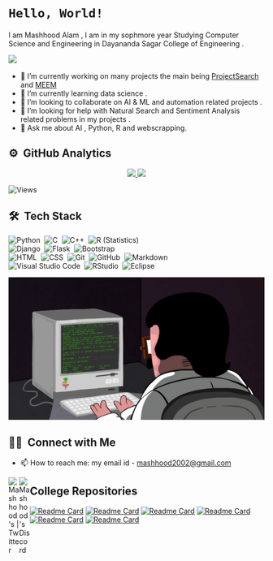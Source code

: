 
# ```Hello, World!```
I am Mashhood Alam , I am in my sophmore year Studying Computer Science and Engineering in Dayananda Sagar College of Engineering .

![](https://hit.yhype.me/github/profile?user_id=63853764)

- 🔭 I’m currently working on many projects the main being [ProjectSearch](https://github.com/MASHOD0/ProjectSearch) and [MEEM](https://github.com/MASHOD0/MEEM)
- 🌱 I’m currently learning data science .
- 👯 I’m looking to collaborate on AI & ML and automation related  projects .
- 🤔 I’m looking for help with Natural Search and Sentiment Analysis related problems in my projects .
- 💬 Ask me about AI , Python, R and webscrapping.

## ⚙️ &nbsp;GitHub Analytics
<p align="center">
<a href="https://github.com/MASHOD0">
  <img height="180em" src="https://github-readme-stats-eight-theta.vercel.app/api?username=MASHOD0&show_icons=true&theme=algolia&include_all_commits=true&count_private=true"/>
  <img height="180em" src="https://github-readme-stats-eight-theta.vercel.app/api/top-langs/?username=MASHOD0&layout=compact&langs_count=8&theme=algolia"/>
</a>
</p>

<!--
[![GitHub Streak](https://github-readme-streak-stats.herokuapp.com/?user=MASHOD0&theme=dark)](https://git.io/streak-stats)
-->
![Views](https://komarev.com/ghpvc/?username=MASHOD0)

## 🛠 &nbsp;Tech Stack

![Python](https://img.shields.io/badge/-Python-05122A?style=flat&logo=python)&nbsp;
![C](https://img.shields.io/badge/-C-05122A?style=flat&logo=C&logoColor=A8B9CC)&nbsp;
![C++](https://img.shields.io/badge/-C++-05122A?style=flat&logo=C%2B%2B&logoColor=00599C)&nbsp;
![R (Statistics)](https://img.shields.io/badge/-R-05122A?style=flat&logo=R&logoColor=276DC3)\
![Django](https://img.shields.io/badge/-Django-05122A?style=flat&logo=django&logoColor=092E20)&nbsp;
![Flask](https://img.shields.io/badge/-Flask-05122A?style=flat&logo=flask)&nbsp;
![Bootstrap](https://img.shields.io/badge/-Bootstrap-05122A?style=flat&logo=bootstrap&logoColor=563D7C)\
![HTML](https://img.shields.io/badge/-HTML-05122A?style=flat&logo=HTML5)&nbsp;
![CSS](https://img.shields.io/badge/-CSS-05122A?style=flat&logo=CSS3&logoColor=1572B6)&nbsp;
![Git](https://img.shields.io/badge/-Git-05122A?style=flat&logo=git)&nbsp;
![GitHub](https://img.shields.io/badge/-GitHub-05122A?style=flat&logo=github)&nbsp;
![Markdown](https://img.shields.io/badge/-Markdown-05122A?style=flat&logo=markdown)\
![Visual Studio Code](https://img.shields.io/badge/-Visual%20Studio%20Code-05122A?style=flat&logo=visual-studio-code&logoColor=007ACC)&nbsp;
![RStudio](https://img.shields.io/badge/-RStudio-05122A?style=flat&logo=rstudio)&nbsp;
![Eclipse](https://img.shields.io/badge/-Eclipse-05122A?style=flat&logo=eclipse-ide&logoColor=2C2255)

![Alt Text](https://github.com/MASHOD0/MASHOD0/blob/main/assets/programming.gif)
## 🤝🏻 &nbsp;Connect with Me

- 📫 How to reach me: my email id - mashhood2002@gmail.com 
<a href="https://twitter.com/3lm_____">
  <img align="left" alt="Mashhood's | Twitter" width="21px" src="https://raw.githubusercontent.com/anuraghazra/anuraghazra/master/assets/twitter.svg" />
  </a>
  <a href="https://discord.gg/39RYSTj">
  <img align="left" alt="Mashhood's Discord" width="21px" src="https://raw.githubusercontent.com/anuraghazra/anuraghazra/master/assets/discord-round.svg" />
    </a>

## College Repositories
[![Readme Card](https://github-readme-stats.vercel.app/api/pin/?username=MASHOD0&repo=DSA)](https://github.com/MASHOD0/DSA)
[![Readme Card](https://github-readme-stats.vercel.app/api/pin/?username=MASHOD0&repo=ATFL)](https://github.com/MASHOD0/ATFL)
[![Readme Card](https://github-readme-stats.vercel.app/api/pin/?username=MASHOD0&repo=OPJ)](https://github.com/MASHOD0/OPJ)
[![Readme Card](https://github-readme-stats.vercel.app/api/pin/?username=MASHOD0&repo=PIC)](https://github.com/MASHOD0/PIC)
[![Readme Card](https://github-readme-stats.vercel.app/api/pin/?username=MASHOD0&repo=DSCEWebinar)](https://github.com/MASHOD0/DSCEWebinar)
[![Readme Card](https://github-readme-stats.vercel.app/api/pin/?username=MASHOD0&repo=GraphTheory)](https://github.com/MASHOD0/GraphTheory)

